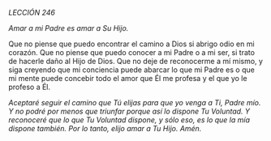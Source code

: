 *LECCIÓN 246*

*Amar a mi Padre es amar a Su Hijo.*

Que no piense que puedo encontrar el camino a Dios si abrigo odio en mi corazón. Que no piense que puedo conocer a mi Padre o a mi ser, si trato de hacerle daño al Hijo de Dios. Que no deje de reconocerme a mí mismo, y siga creyendo que mi conciencia puede abarcar lo que mi Padre es o que mi mente puede concebir todo el amor que Él me profesa y el que yo le profeso a Él.

_Aceptaré seguir el camino que Tú elijas para que yo venga a Ti, Padre mío. Y no podré por menos que triunfar porque así lo dispone Tu Voluntad. Y reconoceré que lo que Tu Voluntad dispone, y sólo eso, es lo que la mía dispone también. Por lo tanto, elijo amar a Tu Hijo. Amén._